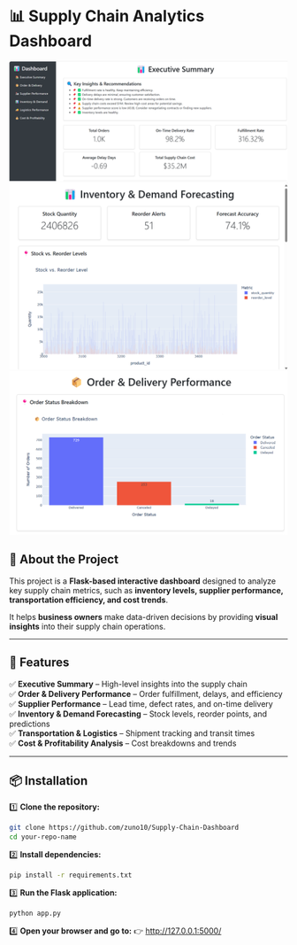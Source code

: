 # 📊 Supply Chain Analytics Dashboard  

<img src="images/executive summary.png" alt="Dashboard Preview" width="600">
<img src="images\inventory and demand forcast.png" alt="Dashboard Preview" width="600">
<img src="images\order and delivery.png" alt="Dashboard Preview" width="600">

## 🚀 About the Project  
This project is a **Flask-based interactive dashboard** designed to analyze key supply chain metrics, such as **inventory levels, supplier performance, transportation efficiency, and cost trends**.  

It helps **business owners** make data-driven decisions by providing **visual insights** into their supply chain operations.  

---

## 📂 Features  
✅ **Executive Summary** – High-level insights into the supply chain  
✅ **Order & Delivery Performance** – Order fulfillment, delays, and efficiency  
✅ **Supplier Performance** – Lead time, defect rates, and on-time delivery  
✅ **Inventory & Demand Forecasting** – Stock levels, reorder points, and predictions  
✅ **Transportation & Logistics** – Shipment tracking and transit times  
✅ **Cost & Profitability Analysis** – Cost breakdowns and trends  

---

## 📦 Installation  
1️⃣ **Clone the repository:**  
   ```bash
   git clone https://github.com/zuno10/Supply-Chain-Dashboard
   cd your-repo-name
```
2️⃣ **Install dependencies:**
   ```bash
pip install -r requirements.txt
```
3️⃣ **Run the Flask application:**
   ```bash
python app.py
```
4️⃣ **Open your browser and go to:**
👉 http://127.0.0.1:5000/
